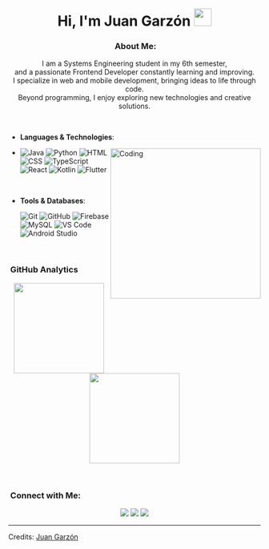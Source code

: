 <h1 align="center"><b>Hi, I'm Juan Garzón</b> <img src="https://media.giphy.com/media/hvRJCLFzcasrR4ia7z/giphy.gif" width="35"></h1>

<div align="center">

### &nbsp;About Me:

I am a Systems Engineering student in my 6th semester,<br>
and a passionate Frontend Developer constantly learning and improving.<br>
I specialize in web and mobile development, bringing ideas to life through code.<br>
Beyond programming, I enjoy exploring new technologies and creative solutions.

</div>
<br>

- **Languages & Technologies**:

-  <img align="right" alt="Coding" width="300" src="https://media.giphy.com/media/qgQUggAC3Pfv687qPC/giphy.gif">
    
    ![Java](https://img.shields.io/badge/Java-ED8B00?style=for-the-badge&logo=openjdk&logoColor=white)
    ![Python](https://img.shields.io/badge/Python%20-%2314354C.svg?style=for-the-badge&logo=python&logoColor=white)
    ![HTML](https://img.shields.io/badge/HTML5-E34F26?style=for-the-badge&logo=html5&logoColor=white)
    ![CSS](https://img.shields.io/badge/CSS3-%231572B6.svg?style=for-the-badge&logo=css3&logoColor=white)
    ![TypeScript](https://img.shields.io/badge/TypeScript-%23007ACC.svg?style=for-the-badge&logo=typescript&logoColor=white)
    ![React](https://img.shields.io/badge/React-%2361DAFB.svg?style=for-the-badge&logo=react&logoColor=black)
    ![Kotlin](https://img.shields.io/badge/Kotlin-0095D5?style=for-the-badge&logo=kotlin&logoColor=white)
    ![Flutter](https://img.shields.io/badge/Flutter-02569B?style=for-the-badge&logo=flutter&logoColor=white)
    
  <br>

- **Tools & Databases**:

    ![Git](https://img.shields.io/badge/git-%23F05033.svg?style=for-the-badge&logo=git&logoColor=white)
    ![GitHub](https://img.shields.io/badge/github-%23121011.svg?style=for-the-badge&logo=github&logoColor=white)
    ![Firebase](https://img.shields.io/badge/Firebase-ffca28?style=for-the-badge&logo=firebase&logoColor=black)
    ![MySQL](https://img.shields.io/badge/MySQL-005C84?style=for-the-badge&logo=mysql&logoColor=white)
    ![VS Code](https://img.shields.io/badge/VS%20Code-0078d7.svg?style=for-the-badge&logo=visual-studio-code&logoColor=white)
    ![Android Studio](https://img.shields.io/badge/Android%20Studio-3DDC84?style=for-the-badge&logo=android-studio&logoColor=white)


<br>

### &nbsp;GitHub Analytics

<p align="center">
<a href="https://github.com/JuanGarzonT">
  <img height="180em" src="https://github-readme-stats-eight-theta.vercel.app/api?username=JuanGarzonT&show_icons=true&theme=algolia&include_all_commits=true&count_private=true"/>
  <img height="180em" src="https://github-readme-stats-eight-theta.vercel.app/api/top-langs/?username=JuanGarzonT&layout=compact&langs_count=8&theme=algolia"/>
</a>
</p>

<br>

### &nbsp;Connect with Me:

<p align="center">
<a href="mailto:jesgarzont@gmail.com"><img src="https://img.shields.io/badge/Gmail-D14836?style=for-the-badge&logo=gmail&logoColor=white"/></a>
<a href="www.linkedin.com/in/juan-esteban-garzón-tinjaca-353362257"><img src="https://img.shields.io/badge/LinkedIn-0A66C2?style=for-the-badge&logo=linkedin&logoColor=white"/></a>
<a href="https://instagram.com/kittyjuanes"><img src="https://img.shields.io/badge/Instagram-E4405F?style=for-the-badge&logo=instagram&logoColor=white"/></a>
</p>
</p>

-----
Credits: [Juan Garzón](https://github.com/JuanGarzonT)

